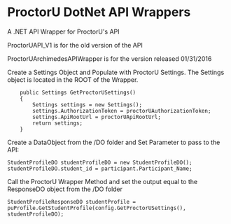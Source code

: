# ProctorU DotNet API Wrappers
A .NET API Wrapper for ProctorU's API

ProctorUAPI_V1 is for the old version of the API

ProctorUArchimedesAPIWrapper is for the version released 01/31/2016


Create a Settings Object and Populate with ProctorU Settings.  The Settings object is located in the ROOT of the Wrapper.

        public Settings GetProctorUSettings()
        {
            Settings settings = new Settings();
            settings.AuthorizationToken = proctorUAuthorizationToken;
            settings.ApiRootUrl = proctorUApiRootUrl;
            return settings;
        }

Create a DataObject from the /DO folder and Set Parameter to pass to the API:

    StudentProfileDO studentProfileDO = new StudentProfileDO();
    studentProfileDO.student_id = participant.Participant_Name;


Call the ProctorU Wrapper Method and set the output equal to the ResponseDO object from the /DO folder

    StudentProfileResponseDO studentProfile = puProfile.GetStudentProfile(config.GetProctorUSettings(), studentProfileDO);
